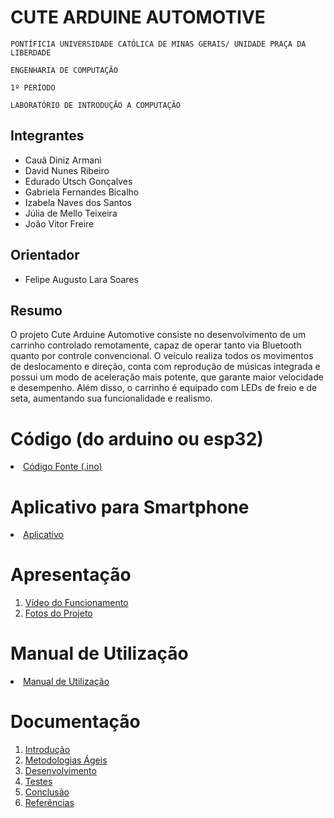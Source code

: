 # CUTE ARDUINE AUTOMOTIVE

`PONTÍFICIA UNIVERSIDADE CATÓLICA DE MINAS GERAIS/ UNIDADE PRAÇA DA LIBERDADE`

`ENGENHARIA DE COMPUTAÇÃO`

`1º PERÍODO`

`LABORATÓRIO DE INTRODUÇÃO A COMPUTAÇÃO`


## Integrantes

* Cauã Diniz Armani 
* David Nunes Ribeiro
* Edurado Utsch Gonçalves
* Gabriela Fernandes Bicalho 
* Izabela Naves dos Santos
* Júlia de Mello Teixeira
* João Vitor Freire

## Orientador

* Felipe Augusto Lara Soares

## Resumo

O projeto Cute Arduine Automotive consiste no desenvolvimento de um carrinho controlado remotamente, capaz de operar tanto via Bluetooth quanto por controle convencional. O veículo
realiza todos os movimentos de deslocamento e direção, conta com reprodução de músicas integrada e possui um modo de aceleração mais potente, que garante maior velocidade e desempenho. Além disso, o carrinho é equipado com LEDs de freio e de seta, aumentando sua funcionalidade e realismo.

# Código (do arduino ou esp32)

<li><a href="Codigo/README.md"> Código Fonte (.ino)</a></li>

# Aplicativo para Smartphone

<li><a href="App/README.md"> Aplicativo </a></li>

# Apresentação

<ol>
<li><a href="Apresentacao/README.md"> Vídeo do Funcionamento</a></li>
<li><a href="Apresentacao/README.md"> Fotos do Projeto</a></li>
</ol>

# Manual de Utilização

<li><a href="Manual/manual de utilização.md"> Manual de Utilização</a></li>


# Documentação

<ol>
<li><a href="Documentacao/01-Introducão.md"> Introdução</a></li>
<li><a href="Documentacao/02-Metodologias Ágeis.md"> Metodologias Ágeis</a></li>
<li><a href="Documentacao/03-Desenvolvimento.md"> Desenvolvimento </a></li>
<li><a href="Documentacao/04-Testes.md"> Testes </a></li>
<li><a href="Documentacao/05-Conclusão.md"> Conclusão </a></li>
<li><a href="Documentacao/06-Referências.md"> Referências </a></li>
</ol>

